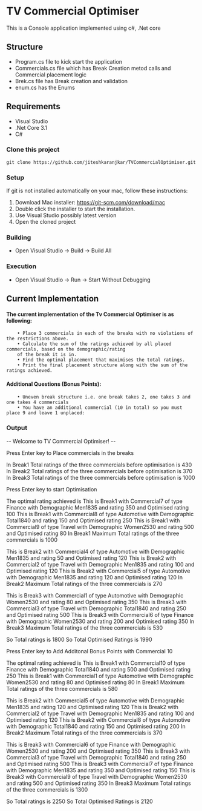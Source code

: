 ﻿# TV Commercial Optimiser
This is a Console application implemented using c#, .Net core 

## Structure
- Program.cs file to kick start the application
- Commercials.cs file which has Break Creation metod calls and Commercial placement logic
- Brek.cs file has Break creation and validation
- enum.cs has the Enums

## Requirements
- Visual Studio
- .Net Core 3.1
- C#

### Clone this project

```
git clone https://github.com/jiteshkaranjkar/TVCommercialOptimiser.git
```
### Setup
If git is not installed automatically on your mac, follow these instructions:

1. Download Mac installer: https://git-scm.com/download/mac
2. Double click the installer to start the installation.
3. Use Visual Studio possibly latest version
4. Open the cloned project

### Building
- Open Visual Studio -> Build -> Build All

### Execution
- Open Visual Studio -> Run -> Start Without Debugging

## Current Implementation
#### The current implementation of the Tv Commercial Optimiser is as following:
        • Place 3 commercials in each of the breaks with no violations of the restrictions above.
        • Calculate the sum of the ratings achieved by all placed commercials, based on the demographic/rating
        of the break it is in.
        • Find the optimal placement that maximises the total ratings.
        • Print the final placement structure along with the sum of the ratings achieved.
#### Additional Questions (Bonus Points):
        • Uneven break structure i.e. one break takes 2, one takes 3 and one takes 4 commercials
        • You have an additional commercial (10 in total) so you must place 9 and leave 1 unplaced:

### Output
-- Welcome to TV Commercial Optimiser! -- 

 Press Enter key to Place commercials in the breaks

In Break1 Total ratings of the three commercials before optimisation is 430
In Break2 Total ratings of the three commercials before optimisation is 370
In Break3 Total ratings of the three commercials before optimisation is 1000

 Press Enter key to start Optimisation

 The optimal rating achieved is
 This is Break1 with Commercial7 of type Finance with Demographic Men1835 and rating 350 and Optimised rating 100
 This is Break1 with Commercial8 of type Automotive with Demographic Total1840 and rating 150 and Optimised rating 250
 This is Break1 with Commercial9 of type Travel with Demographic Women2530 and rating 500 and Optimised rating 80
 In Break1 Maximum Total ratings of the three commercials is 1000


 This is Break2 with Commercial4 of type Automotive with Demographic Men1835 and rating 50 and Optimised rating 120
 This is Break2 with Commercial2 of type Travel with Demographic Men1835 and rating 100 and Optimised rating 120
 This is Break2 with Commercial5 of type Automotive with Demographic Men1835 and rating 120 and Optimised rating 120
 In Break2 Maximum Total ratings of the three commercials is 270


 This is Break3 with Commercial1 of type Automotive with Demographic Women2530 and rating 80 and Optimised rating 350
 This is Break3 with Commercial3 of type Travel with Demographic Total1840 and rating 250 and Optimised rating 500
 This is Break3 with Commercial6 of type Finance with Demographic Women2530 and rating 200 and Optimised rating 350
 In Break3 Maximum Total ratings of the three commercials is 530


 So Total ratings is 1800
 So Total Optimised Ratings is 1990

 Press Enter key to Add Additonal Bonus Points with Commercial 10

 The optimal rating achieved is
 This is Break1 with Commercial10 of type Finance with Demographic Total1840 and rating 500 and Optimised rating 250
 This is Break1 with Commercial1 of type Automotive with Demographic Women2530 and rating 80 and Optimised rating 80
 In Break1 Maximum Total ratings of the three commercials is 580


 This is Break2 with Commercial5 of type Automotive with Demographic Men1835 and rating 120 and Optimised rating 120
 This is Break2 with Commercial2 of type Travel with Demographic Men1835 and rating 100 and Optimised rating 120
 This is Break2 with Commercial8 of type Automotive with Demographic Total1840 and rating 150 and Optimised rating 200
 In Break2 Maximum Total ratings of the three commercials is 370


 This is Break3 with Commercial6 of type Finance with Demographic Women2530 and rating 200 and Optimised rating 350
 This is Break3 with Commercial3 of type Travel with Demographic Total1840 and rating 250 and Optimised rating 500
 This is Break3 with Commercial7 of type Finance with Demographic Men1835 and rating 350 and Optimised rating 150
 This is Break3 with Commercial9 of type Travel with Demographic Women2530 and rating 500 and Optimised rating 350
 In Break3 Maximum Total ratings of the three commercials is 1300


 So Total ratings is 2250
 So Total Optimised Ratings is 2120

